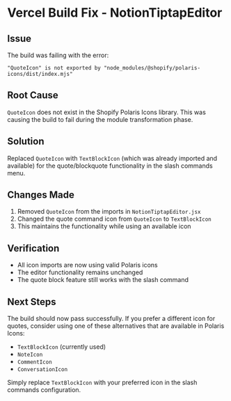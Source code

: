 # Vercel Build Fix - NotionTiptapEditor

## Issue
The build was failing with the error:
```
"QuoteIcon" is not exported by "node_modules/@shopify/polaris-icons/dist/index.mjs"
```

## Root Cause
`QuoteIcon` does not exist in the Shopify Polaris Icons library. This was causing the build to fail during the module transformation phase.

## Solution
Replaced `QuoteIcon` with `TextBlockIcon` (which was already imported and available) for the quote/blockquote functionality in the slash commands menu.

## Changes Made
1. Removed `QuoteIcon` from the imports in `NotionTiptapEditor.jsx`
2. Changed the quote command icon from `QuoteIcon` to `TextBlockIcon`
3. This maintains the functionality while using an available icon

## Verification
- All icon imports are now using valid Polaris icons
- The editor functionality remains unchanged
- The quote block feature still works with the slash command

## Next Steps
The build should now pass successfully. If you prefer a different icon for quotes, consider using one of these alternatives that are available in Polaris Icons:
- `TextBlockIcon` (currently used)
- `NoteIcon` 
- `CommentIcon`
- `ConversationIcon`

Simply replace `TextBlockIcon` with your preferred icon in the slash commands configuration.